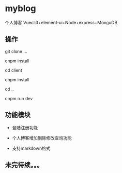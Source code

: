 # myblog
个人博客 Vuecli3+element-ui+Node+express+MongoDB

## 操作

git clone ...

cnpm install

cd client

cnpm install

cd ..

cnpm run dev


## 功能模块
- 登陆注册功能

- 个人博客增加删除修改查询功能

- 支持markdown格式

## 未完待续。。。
